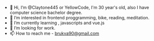 - 👋 Hi, I’m @Claytone445 or YellowCode, I'm 30 year's old, also I have computer science bachelor degree.
- 👀 I’m interested in frontend proggramming, bike, reading, meditation.
- 🌱 I’m currently learning , javascripts and vue.js
- 💞️ I’m looking for work.
- 📫 How to reach me -  brukva90@gmail.com

<!---
Claytone445/Claytone445 is a ✨ special ✨ repository because its `README.md` (this file) appears on your GitHub profile.
You can click the Preview link to take a look at your changes.
--->
